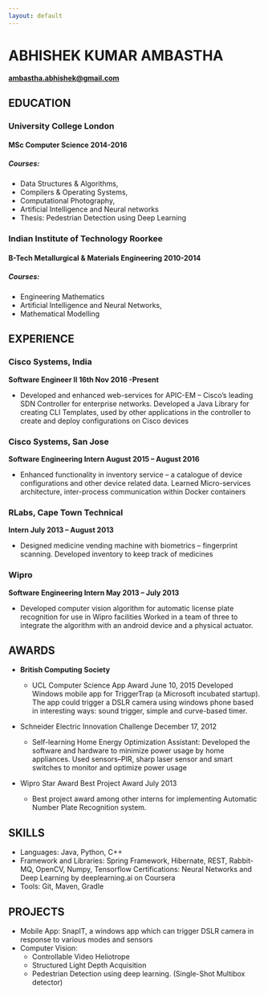 ```yaml
---
layout: default
---
```


# ABHISHEK KUMAR AMBASTHA
**ambastha.abhishek@gmail.com**

## EDUCATION

### University College London 
#### MSc Computer Science 2014-2016 
##### Courses: 
* Data Structures & Algorithms, 
* Compilers & Operating Systems, 
* Computational Photography, 
* Artificial Intelligence and Neural networks
* Thesis: Pedestrian Detection using Deep Learning

### Indian Institute of Technology Roorkee
#### B-Tech Metallurgical & Materials Engineering 2010-2014
##### Courses: 
* Engineering Mathematics
* Artificial Intelligence and Neural Networks, 
* Mathematical Modelling

## EXPERIENCE
### Cisco Systems, India 
**Software Engineer II 16th Nov 2016 -Present**
* Developed and enhanced web-services for APIC-EM – Cisco’s leading SDN Controller for enterprise networks. Developed a Java Library for creating CLI Templates, used by other applications in the controller to create and deploy configurations on Cisco devices

### Cisco Systems, San Jose
**Software Engineering Intern August 2015 – August 2016**
* Enhanced functionality in inventory service – a catalogue of device configurations and other device related data. Learned Micro-services architecture, inter-process communication within Docker containers

### RLabs, Cape Town Technical 
**Intern July 2013 – August 2013**
* Designed medicine vending machine with biometrics – fingerprint scanning. Developed inventory to keep track of medicines

### Wipro 
**Software Engineering Intern May 2013 – July 2013**
* Developed computer vision algorithm for automatic license plate recognition for use in Wipro facilities Worked in a team of three to integrate the algorithm with an android device and a physical actuator.

## AWARDS
* **British Computing Society**
  * UCL Computer Science App Award June 10, 2015 Developed Windows mobile app for TriggerTrap (a Microsoft incubated startup). The app could trigger a DSLR camera using windows phone based in interesting ways: sound trigger, simple and curve-based timer.

* Schneider Electric Innovation Challenge December 17, 2012
  * Self-learning Home Energy Optimization Assistant: Developed the software and hardware to minimize power usage by home appliances. Used sensors–PIR, sharp laser sensor and smart switches to monitor and optimize power usage

* Wipro Star Award Best Project Award July 2013
  * Best project award among other interns for implementing Automatic Number Plate Recognition system.

## SKILLS
* Languages: Java, Python, C++
* Framework and Libraries: Spring Framework, Hibernate, REST, Rabbit-MQ, OpenCV, Numpy, Tensorflow Certifications: Neural Networks and Deep Learning by deeplearning.ai on Coursera
* Tools: Git, Maven, Gradle

## PROJECTS
* Mobile App: SnapIT, a windows app which can trigger DSLR camera in response to various modes and sensors 
* Computer Vision: 
  * Controllable Video Heliotrope 
  * Structured Light Depth Acquisition 
  * Pedestrian Detection using deep learning. (Single-Shot Multibox detector)
